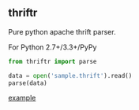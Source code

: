 thriftr
-------

Pure python apache thrift parser.

For Python 2.7+/3.3+/PyPy

```python
from thriftr import parse

data = open('sample.thrift').read()
parse(data)
```

[example](example)
